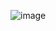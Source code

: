 ![image](https://github.com/geelabalakrishna/awsimages/assets/70707659/e465da96-adc1-4ccf-b21c-2537234063eb)
